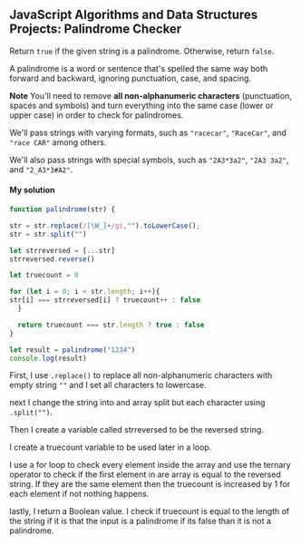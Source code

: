 ## JavaScript Algorithms and Data Structures Projects: Palindrome Checker

Return `true` if the given string is a palindrome. Otherwise, return `false`.

A palindrome is a word or sentence that's spelled the same way both forward and backward, ignoring punctuation, case, and spacing.

**Note**
You'll need to remove **all non-alphanumeric characters** (punctuation, spaces and symbols) and turn everything into the same case (lower or upper case) in order to check for palindromes.

We'll pass strings with varying formats, such as `"racecar"`, `"RaceCar"`, and `"race CAR"` among others.

We'll also pass strings with special symbols, such as `"2A3*3a2"`, `"2A3 3a2"`, and `"2_A3*3#A2"`.



#### My solution 



``````javascript
function palindrome(str) {

str = str.replace(/[\W_]+/gi,"").toLowerCase();
str = str.split("")

let strreversed = [...str]
strreversed.reverse()

let truecount = 0

for (let i = 0; i < str.length; i++){
str[i] === strreversed[i] ? truecount++ : false
  }

  return truecount === str.length ? true : false 
}

let result = palindrome("1234")
console.log(result)
``````

First, I use `.replace()` to replace all non-alphanumeric characters with empty string `""` and I set all characters to lowercase. 

next I change the string into and array split but each character using `.split("")`. 

Then I create a variable called strreversed to be the reversed string. 

I create a truecount variable to be used later in a loop. 

I use a for loop to check every element inside the array and use the ternary operator to check if the first element in are array is equal to the reversed string. If they are the same element then the truecount is increased by 1 for each element if not nothing happens. 

lastly, I return a Boolean value. I check if truecount is equal to the length of the string if it is that the input is a palindrome if its false than it is not a palindrome. 